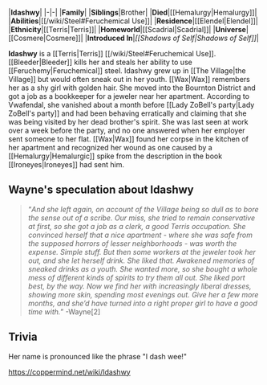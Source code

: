 |**Idashwy**|
|-|-|
|**Family**|
|**Siblings**|Brother|
|**Died**|[[Hemalurgy\|Hemalurgy]]|
|**Abilities**|[[/wiki/Steel#Feruchemical Use]]|
|**Residence**|[[Elendel\|Elendel]]|
|**Ethnicity**|[[Terris\|Terris]]|
|**Homeworld**|[[Scadrial\|Scadrial]]|
|**Universe**|[[Cosmere\|Cosmere]]|
|**Introduced In**|*[[Shadows of Self\|Shadows of Self]]*|

**Idashwy** is a [[Terris\|Terris]] [[/wiki/Steel#Feruchemical Use]]. [[Bleeder\|Bleeder]] kills her and steals her ability to use [[Feruchemy\|Feruchemical]] steel.
Idashwy grew up in [[The Village\|the Village]] but would often sneak out in her youth. [[Wax\|Wax]] remembers her as a shy girl with golden hair. She moved into the Bournton District and got a job as a bookkeeper for a jeweler near her apartment. According to Vwafendal, she vanished about a month before [[Lady ZoBell's party\|Lady ZoBell's party]] and had been behaving erratically and claiming that she was being visited by her dead brother's spirit. She was last seen at work over a week before the party, and no one answered when her employer sent someone to her flat. [[Wax\|Wax]] found her corpse in the kitchen of her apartment and recognized her wound as one caused by a [[Hemalurgy\|Hemalurgic]] spike from the description in the book [[Ironeyes\|Ironeyes]] had sent him.

## Wayne's speculation about Idashwy
>“*And she left again, on account of the Village being so dull as to bore the sense out of a scribe. Our miss, she tried to remain conservative at first, so she got a job as a clerk, a good Terris occupation. She convinced herself that a nice apartment - where she was safe from the supposed horrors of lesser neighborhoods - was worth the expense. Simple stuff. But then some workers at the jeweler took her out, and she let herself drink. She liked that. Awakened memories of sneaked drinks as a youth. She wanted more, so she bought a whole mess of different kinds of spirits to try them all out. She liked port best, by the way. Now we find her with increasingly liberal dresses, showing more skin, spending most evenings out. Give her a few more months, and she’d have turned into a right proper girl to have a good time with.*”
\-Wayne[2]


## Trivia
Her name is pronounced like the phrase "I dash wee!"


https://coppermind.net/wiki/Idashwy